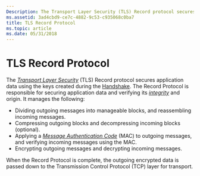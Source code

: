 ```yaml
---
Description: The Transport Layer Security (TLS) Record protocol secures application data using the keys created during the Handshake.
ms.assetid: 3ad4cbd9-ce7c-4882-9c53-c935068c0ba7
title: TLS Record Protocol
ms.topic: article
ms.date: 05/31/2018
---
```


# TLS Record Protocol

The [*Transport Layer Security*](https://msdn.microsoft.com/en-us/library/ms721627(v=VS.85).aspx) (TLS) Record protocol secures application data using the keys created during the [Handshake](tls-handshake-protocol.md). The Record Protocol is responsible for securing application data and verifying its [*integrity*](https://msdn.microsoft.com/en-us/library/ms721588(v=VS.85).aspx) and origin. It manages the following:

-   Dividing outgoing messages into manageable blocks, and reassembling incoming messages.
-   Compressing outgoing blocks and decompressing incoming blocks (optional).
-   Applying a [*Message Authentication Code*](https://msdn.microsoft.com/en-us/library/ms721594(v=VS.85).aspx) (MAC) to outgoing messages, and verifying incoming messages using the MAC.
-   Encrypting outgoing messages and decrypting incoming messages.

When the Record Protocol is complete, the outgoing encrypted data is passed down to the Transmission Control Protocol (TCP) layer for transport.

 

 



